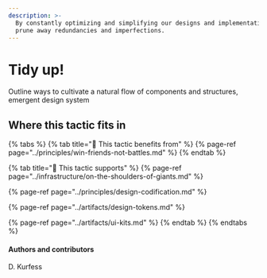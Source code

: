 ```yaml
---
description: >-
  By constantly optimizing and simplifying our designs and implementations, we
  prune away redundancies and imperfections.
---
```


# Tidy up!

Outline ways to cultivate a natural flow of components and structures, emergent design system

## Where this tactic fits in

{% tabs %}
{% tab title="🙏  This tactic benefits from" %}
{% page-ref page="../principles/win-friends-not-battles.md" %}
{% endtab %}

{% tab title="💪  This tactic supports" %}
{% page-ref page="../infrastructure/on-the-shoulders-of-giants.md" %}

{% page-ref page="../principles/design-codification.md" %}

{% page-ref page="../artifacts/design-tokens.md" %}

{% page-ref page="../artifacts/ui-kits.md" %}
{% endtab %}
{% endtabs %}

#### Authors and contributors

D. Kurfess

